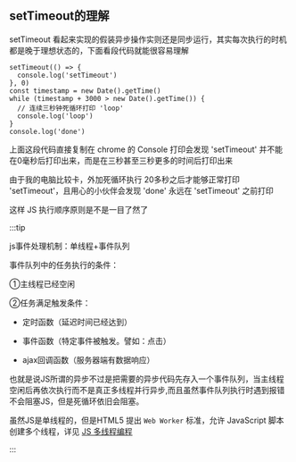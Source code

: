 ## setTimeout的理解

setTimeout 看起来实现的假装异步操作实则还是同步运行，其实每次执行的时机都是晚于理想状态的，下面看段代码就能很容易理解

```JS
setTimeout(() => {
  console.log('setTimeout')
}, 0)
const timestamp = new Date().getTime()
while (timestamp + 3000 > new Date().getTime()) {
  // 连续三秒钟死循环打印 'loop'
  console.log('loop')
}
console.log('done')
```
上面这段代码直接复制在 chrome 的 Console 打印会发现 'setTimeout' 并不能在0毫秒后打印出来，而是在三秒甚至三秒更多的时间后打印出来

由于我的电脑比较卡，外加死循环执行 20多秒之后才能够正常打印 'setTimeout'，且用心的小伙伴会发现 'done' 永远在 'setTimeout' 之前打印

这样 JS 执行顺序原则是不是一目了然了

:::tip

js事件处理机制：单线程+事件队列

事件队列中的任务执行的条件：

①主线程已经空闲

②任务满足触发条件：

- 定时函数（延迟时间已经达到）

- 事件函数（特定事件被触发。譬如：点击）

- ajax回调函数（服务器端有数据响应）

也就是说JS所谓的异步不过是把需要的异步代码先存入一个事件队列，当主线程空闲后再依次执行而不是真正多线程并行异步,而且虽然事件队列执行时遇到报错不会阻塞JS，但是死循环依旧会阻塞。

虽然JS是单线程的，但是HTML5 提出 `Web Worker` 标准，允许 JavaScript 脚本创建多个线程，详见 [JS 多线程编程](/blog/Javascript.html#js-多线程编程)

:::